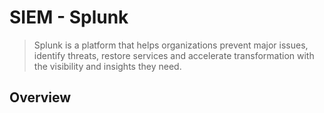 # SIEM - Splunk 
> Splunk is a platform that helps organizations prevent major issues, identify threats, restore services and accelerate transformation with the visibility and insights they need.

## Overview 

